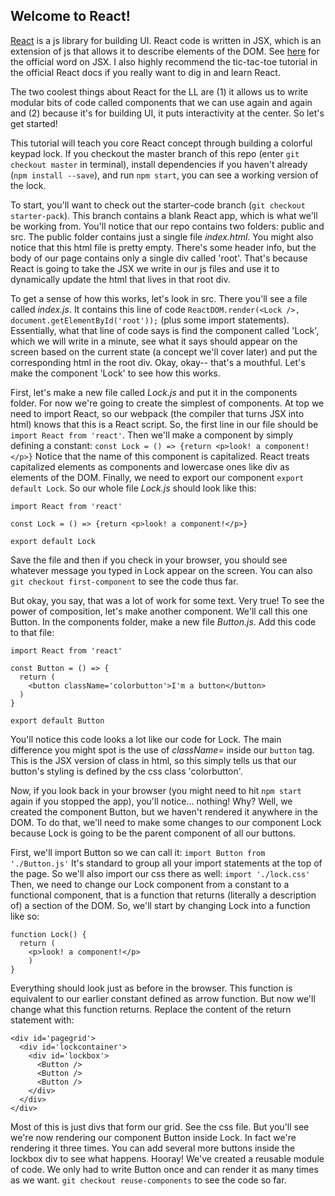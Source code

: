 ## Welcome to React!

[React](https://reactjs.org/) is a js library for building UI. React code is written in JSX, which is an extension of js that allows it to describe elements of the DOM. See [here](https://reactjs.org/docs/introducing-jsx.html) for the official word on JSX. I also highly recommend the tic-tac-toe tutorial in the official React docs if you really want to dig in and learn React.

The two coolest things about React for the LL are (1) it allows us to write modular bits of code called components that we can use again and again and (2) because it's for building UI, it puts interactivity at the center. So let's get started!

This tutorial will teach you core React concept through building a colorful keypad lock. If you checkout the master branch of this repo (enter `git checkout master` in terminal), install dependencies if you haven't already (`npm install --save`), and run `npm start`, you can see a working version of the lock.

To start, you'll want to check out the starter-code branch (`git checkout starter-pack`). This branch contains a blank React app, which is what we'll be working from. You'll notice that our repo contains two folders: public and src. The public folder contains just a single file *index.html*. You might also notice that this html file is pretty empty. There's some header info, but the body of our page contains only a single div called 'root'. That's because React is going to take the JSX we write in our js files and use it to dynamically update the html that lives in that root div.

To get a sense of how this works, let's look in src. There you'll see a file called *index.js*. It contains this line of code `ReactDOM.render(<Lock />, document.getElementById('root'));` (plus some import statements). Essentially, what that line of code says is find the component called 'Lock', which we will write in a minute, see what it says should appear on the screen based on the current state (a concept we'll cover later) and put the corresponding html in the root div. Okay, okay-- that's a mouthful. Let's make the component 'Lock' to see how this works.

First, let's make a new file called *Lock.js* and put it in the components folder. For now we're going to create the simplest of components. At top we need to import React, so our webpack (the compiler that turns JSX into html) knows that this is a React script. So, the first line in our file should be `import React from 'react'`. Then we'll make a component by simply defining a constant: `const Lock = () => {return <p>look! a component!</p>}` Notice that the name of this component is capitalized. React treats capitalized elements as components and lowercase ones like div as elements of the DOM. Finally, we need to export our component `export default Lock`. So our whole file *Lock.js* should look like this:
```
import React from 'react'

const Lock = () => {return <p>look! a component!</p>}

export default Lock
```

Save the file and then if you check in your browser, you should see whatever message you typed in Lock appear on the screen. You can also `git checkout first-component` to see the code thus far.

But okay, you say, that was a lot of work for some text. Very true! To see the power of composition, let's make another component. We'll call this one Button. In the components folder, make a new file *Button.js*. Add this code to that file:
```
import React from 'react'

const Button = () => {
  return (
    <button className='colorbutton'>I'm a button</button>
  )
}

export default Button
```
You'll notice this code looks a lot like our code for Lock. The main difference you might spot is the use of *className=* inside our `button` tag. This is the JSX version of class in html, so this simply tells us that our button's styling is defined by the css class 'colorbutton'.

Now, if you look back in your browser (you might need to hit `npm start` again if you stopped the app), you'll notice... nothing! Why? Well, we created the component Button, but we haven't rendered it anywhere in the DOM. To do that, we'll need to make some changes to our component Lock because Lock is going to be the parent component of all our buttons.

First, we'll import Button so we can call it: `import Button from './Button.js'` It's standard to group all your import statements at the top of the page. So we'll also import our css there as well: `import './lock.css'` Then, we need to change our Lock component from a constant to a functional component, that is a function that returns (literally a description of) a section of the DOM. So, we'll start by changing Lock into a function like so:
```
function Lock() {
  return (
    <p>look! a component!</p>
    )
}
```
Everything should look just as before in the browser. This function is equivalent to our earlier constant defined as arrow function. But now we'll change what this function returns. Replace the content of the return statement with:
```
<div id='pagegrid'>
  <div id='lockcontainer'>
    <div id='lockbox'>
      <Button />
      <Button />
      <Button />
    </div>
  </div>
</div>
```
Most of this is just divs that form our grid. See the css file. But you'll see we're now rendering our component Button inside Lock. In fact we're rendering it three times. You can add several more buttons inside the lockbox div to see what happens. Hooray! We've created a reusable module of code. We only had to write Button once and can render it as many times as we want. `git checkout reuse-components` to see the code so far.
